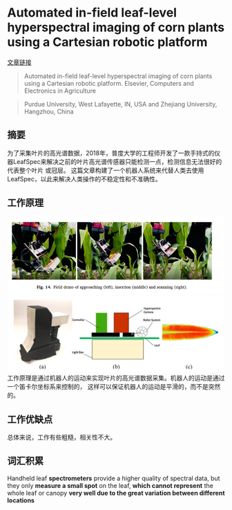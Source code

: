 # Automated in-field leaf-level hyperspectral imaging of corn plants using a Cartesian robotic platform

[文章链接](paper.pdf)

> Automated in-field leaf-level hyperspectral imaging of corn plants using a Cartesian robotic platform. Elsevier,
> Computers and Electronics in Agriculture

> Purdue University, West Lafayette, IN, USA and Zhejiang University, Hangzhou, China

## 摘要

为了采集叶片的高光谱数据，2018年，普度大学的工程师开发了一款手持式的仪器LeafSpec来解决之前的叶片高光谱传感器只能检测一点，检测信息无法很好的代表整个叶片
或冠层。 这篇文章构建了一个机器人系统来代替人类去使用LeafSpec，以此来解决人类操作的不稳定性和不准确性。

## 工作原理

![img.png](img.png)
![img_1.png](img_1.png)
工作原理是通过机器人的运动来实现叶片的高光谱数据采集。机器人的运动是通过一个笛卡尔坐标系来控制的，
这样可以保证机器人的运动是平滑的，而不是突然的。

## 工作优缺点
总体来说，工作有些粗糙，相关性不大。

## 词汇积累

Handheld leaf **spectrometers** provide a higher quality of spectral data, but they only **measure a small spot** on the leaf,
**which cannot represent** the whole leaf or canopy **very well due to the great variation between different locations**